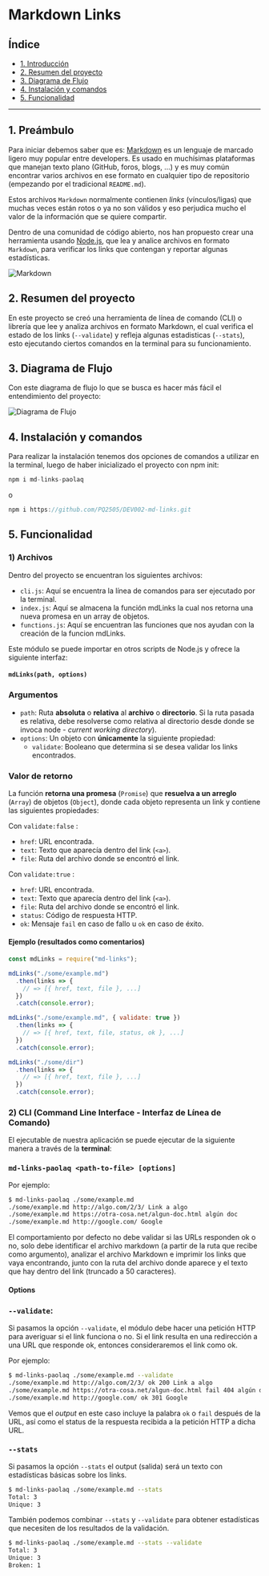 # Markdown Links

## Índice

* [1. Introducción](#1-introducción)
* [2. Resumen del proyecto](#2-resumen-del-proyecto)
* [3. Diagrama de Flujo](#3-diagrama-de-flujo)
* [4. Instalación y comandos](#4-instalación-y-comandos)
* [5. Funcionalidad](#5-funcionalidad)

***

## 1. Preámbulo

Para iniciar debemos saber que es: [Markdown](https://es.wikipedia.org/wiki/Markdown) es un lenguaje de marcado
ligero muy popular entre developers. Es usado en muchísimas plataformas que
manejan texto plano (GitHub, foros, blogs, ...) y es muy común
encontrar varios archivos en ese formato en cualquier tipo de repositorio
(empezando por el tradicional `README.md`).

Estos archivos `Markdown` normalmente contienen _links_ (vínculos/ligas) que
muchas veces están rotos o ya no son válidos y eso perjudica mucho el valor de
la información que se quiere compartir.

Dentro de una comunidad de código abierto, nos han propuesto crear una
herramienta usando [Node.js](https://nodejs.org/), que lea y analice archivos
en formato `Markdown`, para verificar los links que contengan y reportar
algunas estadísticas.

![Markdown](imagenes/markdown.png)

## 2. Resumen del proyecto

En este proyecto se creó una herramienta de línea de comando (CLI) o librería que lee y analiza archivos en formato Markdown, el cual verifica el estado de los links (`--validate`) y refleja algunas estadisticas (`--stats`), esto ejecutando ciertos comandos en la terminal para su funcionamiento.


## 3. Diagrama de Flujo

Con este diagrama de flujo lo que se busca es hacer más fácil el entendimiento del proyecto:

![Diagrama de Flujo](imagenes/diagramafinal.png)

## 4. Instalación y comandos

Para realizar la instalación tenemos dos opciones de comandos a utilizar en la terminal, luego de haber inicializado el proyecto con npm init:

```js
npm i md-links-paolaq
```
o 
```js
npm i https://github.com/PQ2505/DEV002-md-links.git
```

## 5. Funcionalidad

### 1) Archivos

Dentro del proyecto se encuentran los siguientes archivos:

* `cli.js`: Aquí se encuentra la línea de comandos para ser ejecutado por la terminal.
* `index.js`: Aquí se almacena la función mdLinks la cual nos retorna una nueva promesa en un array de objetos.
* `functions.js`: Aquí se encuentran las funciones que nos ayudan con la creación de la funcion mdLinks.

Este módulo se puede importar en otros scripts de Node.js y ofrece la siguiente interfaz:

#### `mdLinks(path, options)`

### **Argumentos**

* `path`: Ruta **absoluta** o **relativa** al **archivo** o **directorio**.
Si la ruta pasada es relativa, debe resolverse como relativa al directorio
desde donde se invoca node - _current working directory_).
* `options`: Un objeto con **únicamente** la siguiente propiedad:
  - `validate`: Booleano que determina si se desea validar los links
    encontrados.

### **Valor de retorno**

La función **retorna una promesa** (`Promise`) que **resuelva a un arreglo**
(`Array`) de objetos (`Object`), donde cada objeto representa un link y contiene
las siguientes propiedades:

Con `validate:false` :

* `href`: URL encontrada.
* `text`: Texto que aparecía dentro del link (`<a>`).
* `file`: Ruta del archivo donde se encontró el link.

Con `validate:true` :

* `href`: URL encontrada.
* `text`: Texto que aparecía dentro del link (`<a>`).
* `file`: Ruta del archivo donde se encontró el link.
* `status`: Código de respuesta HTTP.
* `ok`: Mensaje `fail` en caso de fallo u `ok` en caso de éxito.

#### Ejemplo (resultados como comentarios)

```js
const mdLinks = require("md-links");

mdLinks("./some/example.md")
  .then(links => {
    // => [{ href, text, file }, ...]
  })
  .catch(console.error);

mdLinks("./some/example.md", { validate: true })
  .then(links => {
    // => [{ href, text, file, status, ok }, ...]
  })
  .catch(console.error);

mdLinks("./some/dir")
  .then(links => {
    // => [{ href, text, file }, ...]
  })
  .catch(console.error);
```

### 2) CLI (Command Line Interface - Interfaz de Línea de Comando)

El ejecutable de nuestra aplicación se puede ejecutar de la siguiente
manera a través de la **terminal**:

### **`md-links-paolaq <path-to-file> [options]`**

Por ejemplo:

```sh
$ md-links-paolaq ./some/example.md
./some/example.md http://algo.com/2/3/ Link a algo
./some/example.md https://otra-cosa.net/algun-doc.html algún doc
./some/example.md http://google.com/ Google
```

El comportamiento por defecto no debe validar si las URLs responden ok o no,
solo debe identificar el archivo markdown (a partir de la ruta que recibe como
argumento), analizar el archivo Markdown e imprimir los links que vaya
encontrando, junto con la ruta del archivo donde aparece y el texto
que hay dentro del link (truncado a 50 caracteres).

#### Options

### `--validate`:

Si pasamos la opción `--validate`, el módulo debe hacer una petición HTTP para
averiguar si el link funciona o no. Si el link resulta en una redirección a una
URL que responde ok, entonces consideraremos el link como ok.

Por ejemplo:

```sh
$ md-links-paolaq ./some/example.md --validate
./some/example.md http://algo.com/2/3/ ok 200 Link a algo
./some/example.md https://otra-cosa.net/algun-doc.html fail 404 algún doc
./some/example.md http://google.com/ ok 301 Google
```

Vemos que el _output_ en este caso incluye la palabra `ok` o `fail` después de
la URL, así como el status de la respuesta recibida a la petición HTTP a dicha
URL.

### `--stats`

Si pasamos la opción `--stats` el output (salida) será un texto con estadísticas
básicas sobre los links.

```sh
$ md-links-paolaq ./some/example.md --stats
Total: 3
Unique: 3
```

También podemos combinar `--stats` y `--validate` para obtener estadísticas que
necesiten de los resultados de la validación.

```sh
$ md-links-paolaq ./some/example.md --stats --validate
Total: 3
Unique: 3
Broken: 1
```